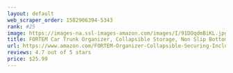```yaml
---
layout: default 
﻿web_scraper_order: 1582906394-5343
rank: #25
image: https://images-na.ssl-images-amazon.com/images/I/91DOqdmBiKL.jpg
title: FORTEM Car Trunk Organizer, Collapsible Storage, Non Slip Bottom, Securing Straps
url: https://www.amazon.com/FORTEM-Organizer-Collapsible-Securing-Included/dp/B01DIMTWCS/ref=zg_mw_automotive_25?_encoding=UTF8&psc=1&refRID=XNZNW5DZK47AV25RF7A7
reviews: 4.7 out of 5 stars
price: $25.99 
---
```

